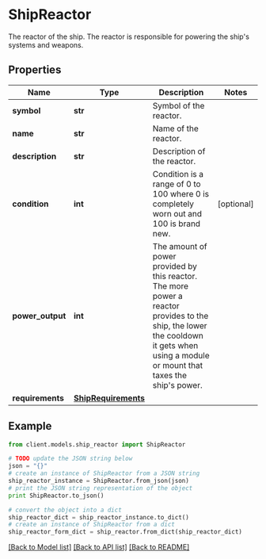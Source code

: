 # ShipReactor

The reactor of the ship. The reactor is responsible for powering the ship's systems and weapons.

## Properties

Name | Type | Description | Notes
------------ | ------------- | ------------- | -------------
**symbol** | **str** | Symbol of the reactor. | 
**name** | **str** | Name of the reactor. | 
**description** | **str** | Description of the reactor. | 
**condition** | **int** | Condition is a range of 0 to 100 where 0 is completely worn out and 100 is brand new. | [optional] 
**power_output** | **int** | The amount of power provided by this reactor. The more power a reactor provides to the ship, the lower the cooldown it gets when using a module or mount that taxes the ship&#39;s power. | 
**requirements** | [**ShipRequirements**](ShipRequirements.md) |  | 

## Example

```python
from client.models.ship_reactor import ShipReactor

# TODO update the JSON string below
json = "{}"
# create an instance of ShipReactor from a JSON string
ship_reactor_instance = ShipReactor.from_json(json)
# print the JSON string representation of the object
print ShipReactor.to_json()

# convert the object into a dict
ship_reactor_dict = ship_reactor_instance.to_dict()
# create an instance of ShipReactor from a dict
ship_reactor_form_dict = ship_reactor.from_dict(ship_reactor_dict)
```
[[Back to Model list]](../README.md#documentation-for-models) [[Back to API list]](../README.md#documentation-for-api-endpoints) [[Back to README]](../README.md)


